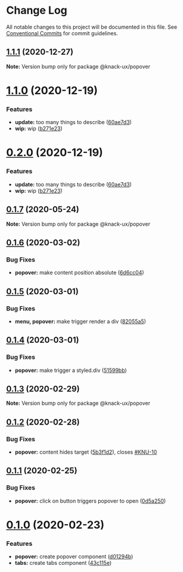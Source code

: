 # Change Log

All notable changes to this project will be documented in this file.
See [Conventional Commits](https://conventionalcommits.org) for commit guidelines.

## [1.1.1](https://github.com/knack-ux/knack-ux/compare/@knack-ux/popover@1.1.0...@knack-ux/popover@1.1.1) (2020-12-27)

**Note:** Version bump only for package @knack-ux/popover





# [1.1.0](https://github.com/knack-ux/knack-ux/compare/@knack-ux/popover@0.1.7...@knack-ux/popover@1.1.0) (2020-12-19)


### Features

* **update:** too many things to describe ([60ae7d3](https://github.com/knack-ux/knack-ux/commit/60ae7d3a21f3504a2ed792d08d9b0b4d4a293549))
* **wip:** wip ([b271e23](https://github.com/knack-ux/knack-ux/commit/b271e238a81541a7bb4be59b1b623b39b7277719))





# [0.2.0](https://github.com/knack-ux/knack-ux/compare/@knack-ux/popover@0.1.7...@knack-ux/popover@0.2.0) (2020-12-19)


### Features

* **update:** too many things to describe ([60ae7d3](https://github.com/knack-ux/knack-ux/commit/60ae7d3a21f3504a2ed792d08d9b0b4d4a293549))
* **wip:** wip ([b271e23](https://github.com/knack-ux/knack-ux/commit/b271e238a81541a7bb4be59b1b623b39b7277719))





## [0.1.7](https://github.com/knack-ux/knack-ux/compare/@knack-ux/popover@0.1.6...@knack-ux/popover@0.1.7) (2020-05-24)

**Note:** Version bump only for package @knack-ux/popover





## [0.1.6](https://github.com/knack-ux/knack-ux/compare/@knack-ux/popover@0.1.5...@knack-ux/popover@0.1.6) (2020-03-02)


### Bug Fixes

* **popover:** make content position absolute ([6d6cc04](https://github.com/knack-ux/knack-ux/commit/6d6cc04336ac035cdb6d49b78b93bb8a847762f5))





## [0.1.5](https://github.com/knack-ux/knack-ux/compare/@knack-ux/popover@0.1.4...@knack-ux/popover@0.1.5) (2020-03-01)


### Bug Fixes

* **menu, popover:** make trigger render a div ([82055a5](https://github.com/knack-ux/knack-ux/commit/82055a5c16abc54bfb3a215ec202c3740eeff9d1))





## [0.1.4](https://github.com/knack-ux/knack-ux/compare/@knack-ux/popover@0.1.3...@knack-ux/popover@0.1.4) (2020-03-01)


### Bug Fixes

* **popover:** make trigger a styled.div ([51599bb](https://github.com/knack-ux/knack-ux/commit/51599bbb3aa587af09b01b16be1a3854f4db8349))





## [0.1.3](https://github.com/knack-ux/knack-ux/compare/@knack-ux/popover@0.1.2...@knack-ux/popover@0.1.3) (2020-02-29)

**Note:** Version bump only for package @knack-ux/popover





## [0.1.2](https://github.com/knack-ux/knack-ux/compare/@knack-ux/popover@0.1.1...@knack-ux/popover@0.1.2) (2020-02-28)


### Bug Fixes

* **popover:** content hides target ([5b3f1d2](https://github.com/knack-ux/knack-ux/commit/5b3f1d219482dc2df80bf1a8526a7bcb601cc81f)), closes [#KNU-10](https://github.com/knack-ux/knack-ux/issues/KNU-10)





## [0.1.1](https://github.com/knack-ux/knack-ux/compare/@knack-ux/popover@0.1.0...@knack-ux/popover@0.1.1) (2020-02-25)


### Bug Fixes

* **popover:** click on button triggers popover to open ([0d5a250](https://github.com/knack-ux/knack-ux/commit/0d5a2509da111764c8beb7d19358cde2a21d48f8))





# [0.1.0](https://github.com/knack-ux/knack-ux/compare/@knack-ux/popover@0.2.0...@knack-ux/popover@0.1.0) (2020-02-23)


### Features

* **popover:** create popover component ([d01294b](https://github.com/knack-ux/knack-ux/commit/d01294bbe94595ad19d319362d82804c6fa19017))
* **tabs:** create tabs component ([43c115e](https://github.com/knack-ux/knack-ux/commit/43c115ef6f423c18fbe3070f71645c0df6c88830))
